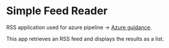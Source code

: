 # Simple Feed Reader

RSS application used for azure pipeline -> [Azure guidance](https://docs.microsoft.com/aspnet/core/azure/?view=aspnetcore-2.1).

This app retrieves an RSS feed and displays the results as a list.
